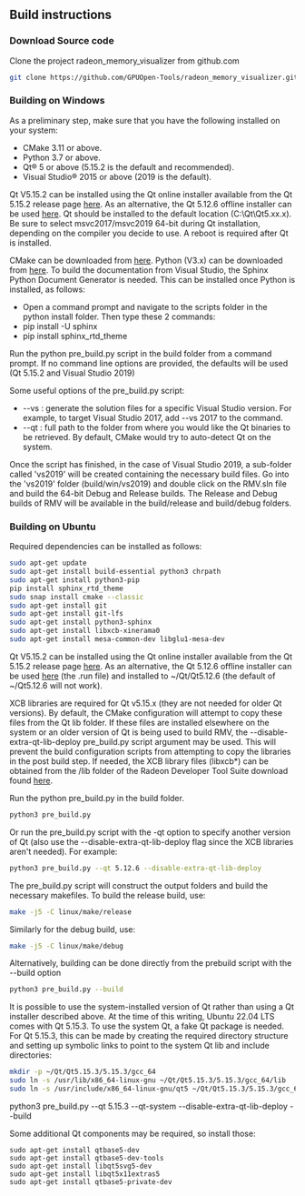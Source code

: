 ## Build instructions

### Download Source code

Clone the project radeon_memory_visualizer from github.com
```bash
git clone https://github.com/GPUOpen-Tools/radeon_memory_visualizer.git
```

### Building on Windows
As a preliminary step, make sure that you have the following installed on your system:
* CMake 3.11 or above.
* Python 3.7 or above.
* Qt® 5 or above (5.15.2 is the default and recommended).
* Visual Studio® 2015 or above (2019 is the default).

Qt V5.15.2 can be installed using the Qt online installer available from the Qt 5.15.2 release page [here][qt-online].
As an alternative, the Qt 5.12.6 offline installer can be used [here][qt-offline].
Qt should be installed to the default location (C:\Qt\Qt5.xx.x).
Be sure to select msvc2017/msvc2019 64-bit during Qt installation, depending on the compiler you decide to use.
A reboot is required after Qt is installed.

CMake can be downloaded from [here](https://cmake.org/download/).
Python (V3.x) can be downloaded from [here](https://www.python.org/). To build the documentation from Visual Studio, the Sphinx Python Document Generator is needed.
This can be installed once Python is installed, as follows:
* Open a command prompt and navigate to the scripts folder in the python install folder. Then type these 2 commands:
* pip install -U sphinx
* pip install sphinx_rtd_theme

Run the python pre_build.py script in the build folder from a command prompt. If no command line options are provided, the defaults will be used (Qt 5.15.2 and Visual Studio 2019)

Some useful options of the pre_build.py script:
* --vs <Visual Studio version>: generate the solution files for a specific Visual Studio version. For example, to target Visual Studio 2017, add --vs 2017 to the command.
* --qt <path>: full path to the folder from where you would like the Qt binaries to be retrieved. By default, CMake would try to auto-detect Qt on the system.

Once the script has finished, in the case of Visual Studio 2019, a sub-folder called 'vs2019' will be created containing the necessary build files.
Go into the 'vs2019' folder (build/win/vs2019) and double click on the RMV.sln file and build the 64-bit Debug and Release builds.
The Release and Debug builds of RMV will be available in the build/release and build/debug folders.

### Building on Ubuntu
Required dependencies can be installed as follows:
```bash
sudo apt-get update
sudo apt-get install build-essential python3 chrpath
sudo apt-get install python3-pip
pip install sphinx_rtd_theme
sudo snap install cmake --classic
sudo apt-get install git
sudo apt-get install git-lfs
sudo apt-get install python3-sphinx
sudo apt-get install libxcb-xinerama0
sudo apt-get install mesa-common-dev libglu1-mesa-dev
```
Qt V5.15.2 can be installed using the Qt online installer available from the Qt 5.15.2 release page [here][qt-online].
As an alternative, the Qt 5.12.6 offline installer can be used [here][qt-offline] (the .run file) and installed
to ~/Qt/Qt5.12.6 (the default of ~/Qt5.12.6 will not work).

XCB libraries are required for Qt v5.15.x (they are not needed for older Qt versions). By default, the CMake configuration will attempt to copy
these files from the Qt lib folder. If these files are installed elsewhere on the system or an older version of Qt is being used to build RMV,
the --disable-extra-qt-lib-deploy pre_build.py script argument may be used. This will prevent the build configuration scripts from attempting to copy
the libraries in the post build step. If needed, the XCB library files (libxcb*) can be obtained from the /lib folder of the Radeon Developer Tool
Suite download found [here](https://gpuopen.com/tools/).

Run the python pre_build.py in the build folder.
```bash
python3 pre_build.py
```
Or run the pre_build.py script with the -qt option to specify another version of Qt (also use the --disable-extra-qt-lib-deploy flag since the XCB
libraries aren't needed). For example:
```bash
python3 pre_build.py --qt 5.12.6 --disable-extra-qt-lib-deploy
```
The pre_build.py script will construct the output folders and build the necessary makefiles.
To build the release build, use:
```bash
make -j5 -C linux/make/release
```
Similarly for the debug build, use:
```bash
make -j5 -C linux/make/debug
```
Alternatively, building can be done directly from the prebuild script with the --build option
```bash
python3 pre_build.py --build
```

It is possible to use the system-installed version of Qt rather than using a Qt installer described above. At the time of this writing, Ubuntu 22.04 LTS
comes with Qt 5.15.3. To use the system Qt, a fake Qt package is needed. For Qt 5.15.3, this can be made by creating the required directory structure
and setting up symbolic links to point to the system Qt lib and include directories:
```bash
mkdir -p ~/Qt/Qt5.15.3/5.15.3/gcc_64
sudo ln -s /usr/lib/x86_64-linux-gnu ~/Qt/Qt5.15.3/5.15.3/gcc_64/lib
sudo ln -s /usr/include/x86_64-linux-gnu/qt5 ~/Qt/Qt5.15.3/5.15.3/gcc_64/include
```
python3 pre_build.py --qt 5.15.3 --qt-system --disable-extra-qt-lib-deploy --build

Some additional Qt components may be required, so install those:

```
sudo apt-get install qtbase5-dev
sudo apt-get install qtbase5-dev-tools
sudo apt-get install libqt5svg5-dev
sudo apt-get install libqt5x11extras5
sudo apt-get install qtbase5-private-dev
```

[qt-online]: https://www.qt.io/blog/qt-5.15.2-released
[qt-offline]: https://download.qt.io/archive/qt/5.12/5.12.6/
